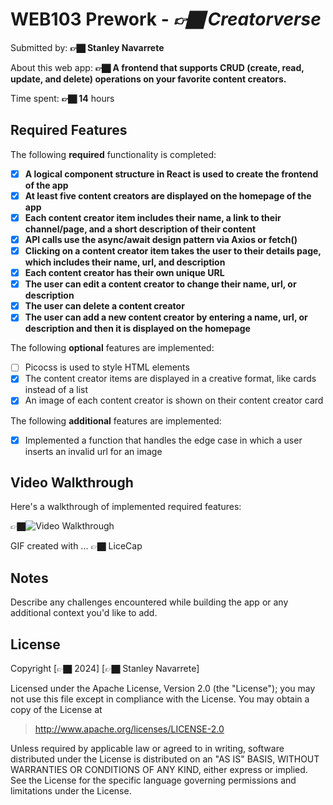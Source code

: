 # WEB103 Prework - *👉🏿 Creatorverse*

Submitted by: **👉🏿 Stanley Navarrete**

About this web app: **👉🏿 A frontend that supports CRUD (create, read, update, and delete) operations on your favorite content creators.**

Time spent: **👉🏿 14** hours

## Required Features

The following **required** functionality is completed:

- [X] **A logical component structure in React is used to create the frontend of the app**
- [X] **At least five content creators are displayed on the homepage of the app**
- [X] **Each content creator item includes their name, a link to their channel/page, and a short description of their content**
- [X] **API calls use the async/await design pattern via Axios or fetch()**
- [X] **Clicking on a content creator item takes the user to their details page, which includes their name, url, and description**
- [X] **Each content creator has their own unique URL**
- [X] **The user can edit a content creator to change their name, url, or description**
- [X] **The user can delete a content creator**
- [X] **The user can add a new content creator by entering a name, url, or description and then it is displayed on the homepage**

The following **optional** features are implemented:

- [ ] Picocss is used to style HTML elements
- [X] The content creator items are displayed in a creative format, like cards instead of a list
- [X] An image of each content creator is shown on their content creator card

The following **additional** features are implemented:

- [X] Implemented a function that handles the edge case in which a user inserts an invalid url for an image


## Video Walkthrough

Here's a walkthrough of implemented required features:

👉🏿<img src='https://i.imgur.com/o1COd1W.mp4' title='Video Walkthrough' width='' alt='Video Walkthrough' />

GIF created with ...  👉🏿 LiceCap


## Notes

Describe any challenges encountered while building the app or any additional context you'd like to add.

## License

Copyright [👉🏿 2024] [👉🏿 Stanley Navarrete]

Licensed under the Apache License, Version 2.0 (the "License"); you may not use this file except in compliance with the License. You may obtain a copy of the License at

> http://www.apache.org/licenses/LICENSE-2.0

Unless required by applicable law or agreed to in writing, software distributed under the License is distributed on an "AS IS" BASIS, WITHOUT WARRANTIES OR CONDITIONS OF ANY KIND, either express or implied. See the License for the specific language governing permissions and limitations under the License.
